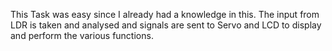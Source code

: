 This Task was easy since I already had a knowledge in this. The input from LDR is taken and analysed and signals are sent to Servo and LCD to display and perform the various functions.
